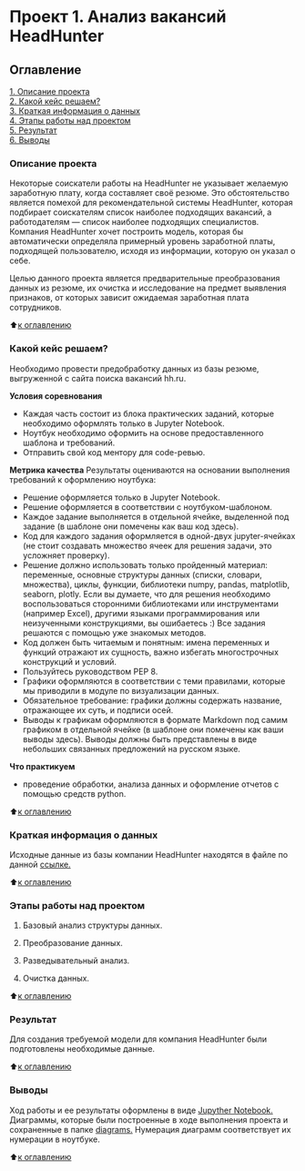# Проект 1. Анализ вакансий HeadHunter

## Оглавление
[1. Описание проекта](#Описание-проекта)  
[2. Какой кейс решаем?](#Какой-кейс-решаем)  
[3. Краткая информация о данных](#Краткая-информация-о-данных)  
[4. Этапы работы над проектом](#Этапы-работы-над-проектом)  
[5. Результат](#Результат)  
[6. Выводы](#Выводы)  

### Описание проекта
Некоторые соискатели работы на HeadHunter не указывает желаемую заработную плату, когда составляет своё резюме. Это обстоятельство является помехой для рекомендательной системы HeadHunter, которая подбирает соискателям список наиболее подходящих вакансий, а работодателям — список наиболее подходящих специалистов. Компания HeadHunter хочет построить модель, которая бы автоматически определяла примерный уровень заработной платы, подходящей пользователю, исходя из информации, которую он указал о себе.

Целью данного проекта является предварительные преобразования данных из резюме, их очистка и исследование на предмет выявления признаков, от которых зависит ожидаемая заработная плата сотрудников.

:arrow_up:[к оглавлению](#Оглавление)

### Какой кейс решаем?
Необходимо провести предобработку данных из базы резюме, выгруженной с сайта поиска вакансий hh.ru.

**Условия соревнования**
- Каждая часть состоит из блока практических заданий, которые необходимо оформлять только в Jupyter Notebook.
- Ноутбук необходимо оформить на основе предоставленного шаблона и требований.
- Отправить свой код ментору для code-ревью.

**Метрика качества**
 Результаты оцениваются на основании выполнения требований к оформлению ноутбука:
 - Решение оформляется только в Jupyter Notebook.
 - Решение оформляется в соответствии с ноутбуком-шаблоном.
 - Каждое задание выполняется в отдельной ячейке, выделенной под задание (в шаблоне они помечены как ваш код здесь).
 - Код для каждого задания оформляется в одной-двух jupyter-ячейках (не стоит создавать множество ячеек для решения задачи, это усложняет проверку).
 - Решение должно использовать только пройденный материал: переменные, основные структуры данных (списки, словари, множества), циклы, функции, библиотеки numpy, pandas, matplotlib, seaborn, plotly. Если вы думаете, что для решения необходимо воспользоваться сторонними библиотеками или инструментами (например Excel), другими языками программирования или неизученными конструкциями, вы ошибаетесь :) Все задания решаются с помощью уже знакомых методов.
 - Код должен быть читаемым и понятным: имена переменных и функций отражают их сущность, важно избегать многострочных конструкций и условий.
 - Пользуйтесь руководством PEP 8.
 - Графики оформляются в соответствии с теми правилами, которые мы приводили в модуле по визуализации данных.
 - Обязательное требование: графики должны содержать название, отражающее их суть, и подписи осей.
 - Выводы к графикам оформляются в формате Markdown под самим графиком в отдельной ячейке (в шаблоне они помечены как ваши выводы здесь). Выводы должны быть представлены в виде небольших связанных предложений на русском языке.

**Что практикуем**
+ проведение обработки, анализа данных и оформление отчетов с помощью средств python.

:arrow_up:[к оглавлению](#Оглавление)

### Краткая информация о данных
Исходные данные из базы компании HeadHunter находятся в файле по данной [ссылке.](#https://drive.google.com/file/d/1Kb78mAWYKcYlellTGhIjPI-bCcKbGuTn/view)

:arrow_up:[к оглавлению](#Оглавление)

 ### Этапы работы над проектом
1. Базовый анализ структуры данных.

2. Преобразование данных.

3. Разведывательный анализ.

4. Очистка данных.

:arrow_up:[к оглавлению](#Оглавление)

 ### Результат
Для создания требуемой модели для компания HeadHunter были подготовлены необходимые данные.

:arrow_up:[к оглавлению](#Оглавление)

### Выводы
Ход работы и ее результаты оформлены в виде [Jupyther Notebook.](Project-1.ipynb)
Диаграммы, которые были построенные в ходе выполнения проекта и сохраненные в папке [diagrams.](diagrams) Нумерация диаграмм соответствует их нумерации в ноутбуке.

:arrow_up:[к оглавлению](#Оглавление)